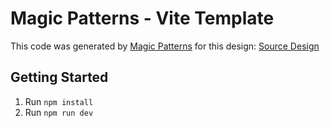 # Magic Patterns - Vite Template

This code was generated by [Magic Patterns](https://magicpatterns.com) for this design: [Source Design](https://www.magicpatterns.com/c/ujkfm721at1mfxiscbsgbk)

## Getting Started

1. Run `npm install`
2. Run `npm run dev`
